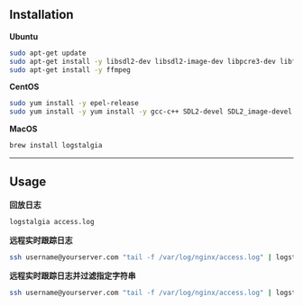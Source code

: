 ## Installation

**Ubuntu**
```bash
sudo apt-get update
sudo apt-get install -y libsdl2-dev libsdl2-image-dev libpcre3-dev libfreetype6-dev libglew-dev libglm-dev libboost-dev libpng12-dev
sudo apt-get install -y ffmpeg
```

**CentOS**
```bash
sudo yum install -y epel-release
sudo yum install -y yum install -y gcc-c++ SDL2-devel SDL2_image-devel pcre-devel freetype-devel glew-devel glm-devel boost-devel libpng-devel
```

**MacOS**
```bash
brew install logstalgia 
````

----

## Usage

**回放日志**

```bash
logstalgia access.log
```

**远程实时跟踪日志**
```bash
ssh username@yourserver.com "tail -f /var/log/nginx/access.log" | logstalgia --sync
```

**远程实时跟踪日志并过滤指定字符串**
```bash
ssh username@yourserver.com "tail -f /var/log/nginx/access.log" | logstalgia -g "clients,Mozilla/4.0,50" --sync
```

